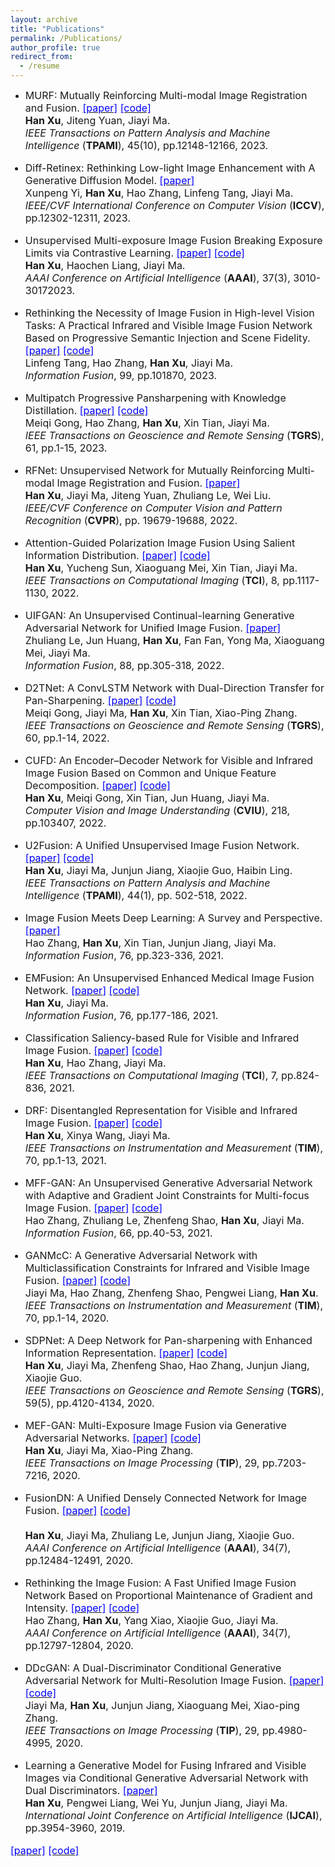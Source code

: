 ```yaml
---
layout: archive
title: "Publications"
permalink: /Publications/
author_profile: true
redirect_from:
  - /resume
---
```


* <font size=3>MURF: Mutually Reinforcing Multi-modal Image Registration and Fusion.
<a href="https://ieeexplore.ieee.org/stamp/stamp.jsp?tp=&arnumber=10145843"><font color=blue>[paper]</font></a>
<a href="https://github.com/hanna-xu/MURF"><font color=blue>[code]</font></a><br>
<b>Han Xu</b>, Jiteng Yuan, Jiayi Ma.<br>
<i>IEEE Transactions on Pattern Analysis and Machine Intelligence</i> (<b>TPAMI</b>), 45(10), pp.12148-12166, 2023.

* <font size=3>Diff-Retinex: Rethinking Low-light Image Enhancement with A Generative Diffusion Model.
<a href="https://openaccess.thecvf.com/content/ICCV2023/papers/Yi_Diff-Retinex_Rethinking_Low-light_Image_Enhancement_with_A_Generative_Diffusion_Model_ICCV_2023_paper.pdf"><font color=blue>[paper]</font></a><br>
Xunpeng Yi, <b>Han Xu</b>, Hao Zhang, Linfeng Tang, Jiayi Ma.<br>
<i>IEEE/CVF International Conference on Computer Vision</i> (<b>ICCV</b>), pp.12302-12311, 2023.

* <font size=3>Unsupervised Multi-exposure Image Fusion Breaking Exposure Limits via Contrastive Learning.
<a href="https://ojs.aaai.org/index.php/AAAI/article/view/25404"><font color=blue>[paper]</font></a>
<a href="https://github.com/HaoochenLiang/MEF-CL"><font color=blue>[code]</font></a><br>
 <b>Han Xu</b>, Haochen Liang, Jiayi Ma. <br>
<i>AAAI Conference on Artificial Intelligence</i> (<b>AAAI</b>), 37(3), 3010-30172023.

* <font size=3>Rethinking the Necessity of Image Fusion in High-level Vision Tasks: A Practical Infrared and Visible Image Fusion Network Based on Progressive Semantic Injection and Scene Fidelity.
<a href="https://pdf.sciencedirectassets.com/272144/1-s2.0-S1566253523X00074/1-s2.0-S1566253523001860/main.pdf?X-Amz-Security-Token=IQoJb3JpZ2luX2VjENT%2F%2F%2F%2F%2F%2F%2F%2F%2F%2FwEaCXVzLWVhc3QtMSJGMEQCIDBNfb4WJqhetMYVENHnTD14IdhkQwv4TwLYMh%2BB7%2BW0AiB%2F5WunfH9XEm4k9lYG5LlnnAPOJntcf4bO47z8EInRkCqzBQhdEAUaDDA1OTAwMzU0Njg2NSIMn2D4J1yvVybj7tC4KpAFBDyetKEgaM%2B5Oi4IyweWdbkvcuUlLvgoE5zBkR46K%2BuqQFhWtK3U93cvXI1WlzOuNioHngkCNxuSdvopudqT9ow%2FhmG8G5I2gbOoGl3SBkxAYraXbyeo8zh15S%2BQlD4PF0R%2F1BE3RAWIsVgm5aoO7E6DbIKnZwucOOGAgg7PmDM6yGtunjlzaIf84TIUk%2BVFejDtR5ilcs8AXBWxit2swQQOTXGnbL%2BW6vm9yhu6Au%2Bu9rY5%2B43KR5682o4BeADfPrX6%2B2%2FMlO%2FozlJkdEPeuN%2BQuJaBfIbz34S8WNVS1UK7HCYNJwsbdC6BlIniF7f0WsTGplEhfRTPuPxEUGzAMcTbPKYiu%2FwjEyjaik5%2BawYkRgGoW5etq7km5evBDlojs2Jd2HL1FOB2zaMTP9amQ%2BtYICZjFDRJkitNflmxBH3uNeqkMuXJ5fwmfPXxRo0UJG%2FU90Xp%2Fe3FMZF6F58txS5rf4dm3peLtOJ6jkAHdnZFwgT92oyjCpugDAX85J%2BnTAxPs0l0TUXLOBW7Hei6H1KCwmI1sJ5CzEffQT20JPNT%2Fl1to%2BKTUKdgPZ5SXSHVWO1nSAznZ9rEgQ%2B4qbGfyVYoLEnEyv7l94VkAN4N024IWuzeUWP0%2BivnmL%2BxFbPzV5TlY6UqPqPi8RELf0oiRjGn3qZnZv%2F%2BBDRI9Np6MZwl43ZRhOdeywUxJWb19G2VbxsVvDf4CdZnTiiEyU%2FHte%2FZ8jlc8oVRes2z0IEPr8KjZ4OG5xBWxKbH1jD2Cud%2B175st5JG%2FnMVJIf6xTfapVopSGDvjvqdwv6siJ4DIVIquRd3NlnaFvFIBSHa6sezwbq5Fv2%2F0YpwIIDgYNITTOL1tYVcWJO6g8WeEfIbgJ8wq7mgrAY6sgEdeIPb%2F%2F6Ago5rWO1DCianMh0ryXgqXZ6KDbW8eWkY3xyAzfMn9MjANmQNAUYI7VZ7Ac5s4%2FQIJ5UV%2BzOoxe1EkhYCavxQaDbJVBVKj5iIPgDKlQnm0GzShDmy75zGWmFerGbvYcdwSKb6Ip6mYYhRROcHDue9MnNIbjlQuXheeP1fPgP80kQ%2F%2BZI2HTTJo8leHs4VJ5quKbFDgvXE%2BX%2Blm4Grc8hPEhDACRHDrLu2CIqU&X-Amz-Algorithm=AWS4-HMAC-SHA256&X-Amz-Date=20231224T123909Z&X-Amz-SignedHeaders=host&X-Amz-Expires=300&X-Amz-Credential=ASIAQ3PHCVTYVXKCDKVG%2F20231224%2Fus-east-1%2Fs3%2Faws4_request&X-Amz-Signature=08a9bde2943b7f83d47d8f21186e15ea09dafde2a5c2412002ae5933b5b7d7e7&hash=81ac35db1fbb7b48796b7e02d0f8c91381c18a84ce2c59691fb877bfc29f9e49&host=68042c943591013ac2b2430a89b270f6af2c76d8dfd086a07176afe7c76c2c61&pii=S1566253523001860&tid=spdf-7beb442b-2b1e-452c-b016-d9909aff46c4&sid=523198c738cc504fde9a01359f9523ab000cgxrqa&type=client&tsoh=d3d3LnNjaWVuY2VkaXJlY3QuY29t&ua=190e5a51075f01560359&rr=83a8e7c8895ab45e&cc=cn"><font color=blue>[paper]</font></a>
<a href="https://github.com/Linfeng-Tang/PSFusion"><font color=blue>[code]</font></a><br>
Linfeng Tang, Hao Zhang, <b>Han Xu</b>, Jiayi Ma.<br>
<i>Information Fusion</i>, 99, pp.101870, 2023.

* <font size=3> Multipatch Progressive Pansharpening with Knowledge Distillation.
<a href="https://ieeexplore.ieee.org/stamp/stamp.jsp?tp=&arnumber=10064074"><font color=blue>[paper]</font></a>
<a href="https://github.com/Meiqi-Gong/PSDNet"><font color=blue>[code]</font></a><br>
Meiqi Gong, Hao Zhang, <b>Han Xu</b>, Xin Tian, Jiayi Ma.<br>
<i>IEEE Transactions on Geoscience and Remote Sensing</i> (<b>TGRS</b>), 61, pp.1-15, 2023.

* <font size=3>RFNet: Unsupervised Network for Mutually Reinforcing Multi-modal Image Registration and Fusion.
<a href="https://openaccess.thecvf.com/content/CVPR2022/papers/Xu_RFNet_Unsupervised_Network_for_Mutually_Reinforcing_Multi-Modal_Image_Registration_and_CVPR_2022_paper.pdf"><font color=blue>[paper]</font></a><br>
<b>Han Xu</b>, Jiayi Ma, Jiteng Yuan, Zhuliang Le, Wei Liu.<br>
<i>IEEE/CVF Conference on Computer Vision and Pattern Recognition</i> (<b>CVPR</b>), pp. 19679-19688, 2022.

* <font size=3> Attention-Guided Polarization Image Fusion Using Salient Information Distribution.
<a href="https://ieeexplore.ieee.org/stamp/stamp.jsp?tp=&arnumber=9982370"><font color=blue>[paper]</font></a>
<a href="https://github.com/hanna-xu/PAPIF"><font color=blue>[code]</font></a><br>
<b>Han Xu</b>, Yucheng Sun, Xiaoguang Mei, Xin Tian, Jiayi Ma.<br>
<i> IEEE Transactions on Computational Imaging</i> (<b>TCI</b>), 8, pp.1117-1130, 2022.

* <font size=3> UIFGAN: An Unsupervised Continual-learning Generative Adversarial Network for Unified Image Fusion.
<a href="https://pdf.sciencedirectassets.com/272144/1-s2.0-S1566253522X00055/1-s2.0-S1566253522000756/main.pdf?X-Amz-Security-Token=IQoJb3JpZ2luX2VjEOP%2F%2F%2F%2F%2F%2F%2F%2F%2F%2FwEaCXVzLWVhc3QtMSJGMEQCICC7L%2FG0sD5XXXnwL07ZqQsS926mtNB6uUaVUY9Nd%2FuOAiB%2BiZydt7ZBOIozjv9zqAgnyAIXIwr5FnuOMv5pBgOdUiqzBQhrEAUaDDA1OTAwMzU0Njg2NSIMwpX6yaClmAGgoX0vKpAF%2Fu598VgUnKLc3Mu0%2B7p8wEKN9VMuUuiVOHKkUXB%2BkCalWT5iAI7Yp3GCXB4DDYBXi0OH96IowvDRtuejYRDKmDvoH%2BWk3lCTCAy1d%2BbF1hU1An%2B6k98MnyMhCdS6XqeT5dwkEH0lm2arfKY8HoKLrzcK%2BKcKO%2FVGfqQ%2FKCsoZ4GdrlEoGyUdqBFr3Hhy0IfXRua%2FUws%2Bd3QdmsdAPLbXWlv8OpwilnzyXnJlQ8qV0BvBwf%2FKTH3ZwSzV%2ByclvHez0nxurl8zdqG9YpBggwjpAj%2B6KdrV4m2TikQVdwYAhjjJTmXkBUvhf2RBQtRuM5iXKNcUzLXMiZwl0NIx06x%2BSpjw2MPzu7gt8by14%2FlwvLi82fyi0APE1jXbozgAh9X9i5s8Q89eAqysK%2BDQor7A5kAm7V%2Fb%2F4l85ciOpuJc4IUnttOaBrdM0vvIUgNHnVa60pqAM7Eb%2BL%2B%2B5JwRpndZP5g63FErMkwQe7bRvxn7V4JWfvCFmThnVKFgMvVtg%2Baguhd0xomcOWAVaKQDAL5E3nPKSylhPeMaWCJK21Stim84gXYvT53uH4lhR739UxnZIS%2BQnKiZKyY0dnxY0MCRXtUUwbtrkde2nUibux%2F4vh063iJINJ23zBMnc6xr9b9nnqHzE6UPHvLXnir3PnXB4czE8BWN86PMJ0bBW%2BHx1E1saSilQl%2FtjutuvlP2KHK2iYmarsSfZVWOUDLGQVpCWqGmbNawnjuidhY%2F9q3B7Gk784Tb163kXzRMRDIdXbsjNFI%2FaweUg6KcmklziLOWjdM3mDFwq9zAqlcip%2F%2Fo1mHZPmTc%2BD5D8imu6N9byRiDo2wY9bukoXNifFQ6erjOKLcg%2FVArANTS24xLxeyTC8owjMijrAY6sgGhd3DcIkGh9QTxg1jG2dz1dyJYuQ4eVy1VjykRvDPcw2VDbr6dlBVnvDR%2BB0qBZ3feLa2OhISQbAI3L5gorKr6KM8R2%2F4NAN81gEElIDYrLnjjwHixS10b0zqcP89a7xAXZ0uVawv8mM69KaB0%2FkHYBFdWCH%2Bf8tb97%2FKXmCiNWbrxCUynd3gIOJH%2BMzAOKJ6cnJrYoZiW3EzMrBclXSeSEVVoNk5N82R%2BhPvL%2BkKXtTDm&X-Amz-Algorithm=AWS4-HMAC-SHA256&X-Amz-Date=20231225T024229Z&X-Amz-SignedHeaders=host&X-Amz-Expires=300&X-Amz-Credential=ASIAQ3PHCVTYZETWZEH4%2F20231225%2Fus-east-1%2Fs3%2Faws4_request&X-Amz-Signature=d6337e677c4fbe2a2a699a796d006474a68df4c80b785e3b6ff520faf06f3aff&hash=d1a03f937537aa712debf64c1fcbf26c7c3087db6145653e1fd2e2952ff64c51&host=68042c943591013ac2b2430a89b270f6af2c76d8dfd086a07176afe7c76c2c61&pii=S1566253522000756&tid=spdf-fcc17de7-c41b-4227-aad8-8aa9eb162637&sid=523198c738cc504fde9a01359f9523ab000cgxrqa&type=client&tsoh=d3d3LnNjaWVuY2VkaXJlY3QuY29t&ua=190e5a51070306035256&rr=83adbb279d13e63e&cc=cn"><font color=blue>[paper]</font></a><br>
Zhuliang Le, Jun Huang, <b>Han Xu</b>, Fan Fan, Yong Ma, Xiaoguang Mei, Jiayi Ma.<br>
<i>Information Fusion</i>, 88, pp.305-318, 2022.

* <font size=3> D2TNet: A ConvLSTM Network with Dual-Direction Transfer for Pan-Sharpening.
<a href="https://ieeexplore.ieee.org/stamp/stamp.jsp?tp=&arnumber=9761261"><font color=blue>[paper]</font></a>
<a href="https://github.com/Meiqi-Gong/D2TNet"><font color=blue>[code]</font></a><br>
Meiqi Gong, Jiayi Ma, <b>Han Xu</b>, Xin Tian, Xiao-Ping Zhang.<br>
<i>IEEE Transactions on Geoscience and Remote Sensing</i> (<b>TGRS</b>), 60, pp.1-14, 2022.

* <font size=3> CUFD: An Encoder–Decoder Network for Visible and Infrared Image Fusion Based on Common and Unique Feature Decomposition.
<a href="https://pdf.sciencedirectassets.com/271018/1-s2.0-S1077314222X00039/1-s2.0-S1077314222000352/main.pdf?X-Amz-Security-Token=IQoJb3JpZ2luX2VjENX%2F%2F%2F%2F%2F%2F%2F%2F%2F%2FwEaCXVzLWVhc3QtMSJHMEUCIQCapChFv%2FdByTUENYnt3vhLzVWwfuI%2FO0b3xvhgcA%2BskgIgZVDjpgh10ZyTkxGkBozyDnQ2XeAf16uP73m%2BNr8lwk8qswUIXhAFGgwwNTkwMDM1NDY4NjUiDHlUuWdVh%2BtseuAwLCqQBXmz6i0UWP9zBmbKRcDsJ9aW%2FWgJJAYBLDRmndWiTygZaWnhRo6ZxJa%2Fl%2BavkrGaWu3ibW%2BHH%2Fi4XCHXdYY0ZRCd6SUJ%2FBUVVe6CzB6lBADpnqrwwARofx1n%2BJ9MO6Jd0MQy5ryu9U913c9T7Y3X99HimogeFD9wRQlvNFX7p%2FmmcPMn21ePeXANTMDAZ53jZ9nDuFtiEiqGWW30fxyIA5ou68%2BLv1%2B6%2Ba0l8LLEd26p%2F991J9fMQUvwSFNUq1YrXvIm3%2BtQ5pOghgJ0UseYt8Xbbda8J6pF5EFxCGNY0CY32EsD0Rrs3wOQiakE2VfViN%2FVEaJ7BszzTM4j8xMZsRaYDZvaoreNbYTtmRb0115k30UkXEn%2FH%2FHR7sAsjIgeJURKMlOU6kAv0R4pw1LEHPI1ZTUQgL29k0NE5fI7aWkRkaiqMH8YElCgqf7Ia5yzchLE9SJKSR9WBwkvWq11eI6X745W9HTCl3dCPJ1Fb0wH2j4rx%2BJQACSbM%2FTp7W%2BvAky1Woajw%2B9CTWk2pRcN8WjImZ00Di73XAYSH0T29qKvG2Ys6q%2BZPqtYsrqaoQyODsGf0tMTIdgedTK%2Fpk1KaG%2BuPO0hBvBeXTs1WvrJ0oUsJJegYwN%2FlNHRen77q4jT0vOAtrB31uHZVdEy5sYMBfUx2BEtUgMxZRdnfBDQxjFz2F%2F2OfUNqUvXquS%2BJ99IgYIVcTbBsDC7QQe%2FRF7iacG%2BvNAEo2TgGoaVcRMeoO96HEMujBfpDWoEAcPDZecFbU6nRL9YcKSbxfbLlc70IR7Az1BzSIvMB2U1Su5nTXesbZRzb8drwKS37JwIdaA0way0uY6C82KkLrAVkAha9YO7gYBM3HjAXUB7xe4HFxSoMPfXoKwGOrEBsI8rR%2FD9kdgkQbjvJ04DGDd9%2FIQGpW1chQdcQfeZ%2BZpF8skDnAH4CY9Sdf8EcA9NItfKwp5l%2BGEX%2BBCpqKfTZQtRIAYY8GuuH2xzFtBq%2BnQjVjOsZZgNn5v5o8OtFms25SetkdNWrcb5lJ3q4bHZU7rL%2FySK7Ado4mjLo4hIzOgvkP7BBxeEiwlGcdv2RvxBSrL9FEqvTOMZDXE7mGJftr5C%2BFrfKTSf6OwVPsVFg%2FPo&X-Amz-Algorithm=AWS4-HMAC-SHA256&X-Amz-Date=20231224T140059Z&X-Amz-SignedHeaders=host&X-Amz-Expires=300&X-Amz-Credential=ASIAQ3PHCVTY5T4WK5NR%2F20231224%2Fus-east-1%2Fs3%2Faws4_request&X-Amz-Signature=8b74c94a0739626dd1f62b881b5b8d70ee12d7891854699a86105799cfee0c02&hash=0fbd958de478435ababb04c5e6bad800b4af06265c99e3b4e19e11188812657a&host=68042c943591013ac2b2430a89b270f6af2c76d8dfd086a07176afe7c76c2c61&pii=S1077314222000352&tid=spdf-76240ccd-6912-4cfc-9cb7-02fec5b1b931&sid=523198c738cc504fde9a01359f9523ab000cgxrqa&type=client&tsoh=d3d3LnNjaWVuY2VkaXJlY3QuY29t&ua=190e5a51075e51070156&rr=83a95fa79c960eb8&cc=cn"><font color=blue>[paper]</font></a>
<a href=""><font color=blue>[code]</font></a><br>
<b>Han Xu</b>, Meiqi Gong, Xin Tian, Jun Huang, Jiayi Ma.<br>
<i>Computer Vision and Image Understanding</i> (<b>CVIU</b>), 218, pp.103407, 2022.

* <font size=3>U2Fusion: A Unified Unsupervised Image Fusion Network.
<a href="https://ieeexplore.ieee.org/stamp/stamp.jsp?tp=&arnumber=9151265"><font color=blue>[paper]</font></a>
<a href="https://github.com/hanna-xu/U2Fusion"><font color=blue>[code]</font></a><br>
<b>Han Xu</b>, Jiayi Ma, Junjun Jiang, Xiaojie Guo, Haibin Ling.<br>
<i>IEEE Transactions on Pattern Analysis and Machine Intelligence</i> (<b>TPAMI</b>), 44(1), pp. 502-518, 2022.

* <font size=3> Image Fusion Meets Deep Learning: A Survey and Perspective.
<a href="https://pdf.sciencedirectassets.com/272144/1-s2.0-S1566253521X00073/1-s2.0-S1566253521001342/main.pdf?X-Amz-Security-Token=IQoJb3JpZ2luX2VjENX%2F%2F%2F%2F%2F%2F%2F%2F%2F%2FwEaCXVzLWVhc3QtMSJGMEQCIH3IqgmIc3jWaqQr8ifzjs0nY6OO35flweTGrdVg%2FXOaAiBz9ukI7pikxtMw4ziQyofLUQ6XYn2yxvDdoZzcj2658yqzBQheEAUaDDA1OTAwMzU0Njg2NSIMJanfMuOCiJOam4hPKpAFE5vR3NAcHvfWx7Oo8BK1ZbQ4Z4btc2RTEYFUTy9kAtOGb%2FEqlGt6I2%2BSCgYvBiSi63fDApeRpPq4xws7Ngh6%2FAK3%2FX9JRyUeXYjA7I2E%2FRYXx5IzN7U6Za5114fapZz8T0H5JERSNCBke7NSO7YcJbenX1r2%2B40Mx8G2Tnfa4IhDfaEBi1YSDCX%2BySwtgG05wD%2F5%2B%2FASY0BRBhZswBgcnXXUrMJs0%2Be6AvpdbnWil4sMtOydbhgd5e6rYlQtMH23D9gEnH6afwJpvy9qG08n1U%2BC2I4tdKWZyp1ZyosaQ1CGnLPIC4XGF11Hqo2UoCyHaQ3v%2FESVT7jxkMPpszwa9SodActzaTOqvrfjzidwCtJ8mk6AsbS5SaIX4CI9bvCeTn92Pv%2FKc72DT%2BGXbkk47yvOULXwBxXG2zRcs5pzGilmgMQTcq%2Fo4PLOHF0daTMfPsFkdMYG%2FFliOSM9bx2LGQW%2FPhPZqaT0FYb%2F3gwNB7wzKmcSzTrCq3Lczg9gfAzs53LYoObAJBPeP58k13z3cbICXl1A1WpYsBsrDODY52OQo9b75KuIT2FjhFPxRnN1nD%2FRsJ8gjyGYO08b49P745Ee0rvvKWsGgy0nbcXwiDzJ8DonL80kVCvKNoeOIR%2BbmpKPpq7jn%2ByccWVmxU1oRpkLDrR3MPThEk2yqD%2FQa3%2BXMS%2FB3cFH30Xb%2BBkxZ%2Fd26yCaFA77AqSvpezD3EC6f0%2BWUMWd4ND1jidIitwfw41s7Lkln8oP2vZK7ETVTVlSE4AitSXBzEkHd%2BA7cxwBwayibMUrzJyz6gDaAlPNEYg9PFKVipSpRrvuBDnK81gJlvKrpTKggz9d9A6UYod9%2F3LDLVF9q7VlCPd1io%2BwdoUwvs6grAY6sgFzbI8EBQiK9Z7Ii8g3vS3Lo5tk3XomZY3sbDE9v%2Bn2BzDmavXLNCmeqSZ02JBxOFVGe8RBiJZlFLt5b4riFJWlvnXLooWgMTP2YmZ9CIZK8SQukuoOFFIevnAmh2feCNz4lu8AxXcVwMJOvldkQMq9zMAHKIxBs407VySYBFHYf1NzfYfDFZs11OTBBS6aZvj46VT5AWQ0D30pK1L%2Bcvhm4Wz%2F0UIIQAzmi3ozmE9%2BpY%2BM&X-Amz-Algorithm=AWS4-HMAC-SHA256&X-Amz-Date=20231224T134122Z&X-Amz-SignedHeaders=host&X-Amz-Expires=300&X-Amz-Credential=ASIAQ3PHCVTYTH5M7FGQ%2F20231224%2Fus-east-1%2Fs3%2Faws4_request&X-Amz-Signature=ccdef2a7b147410941345bcd8c075549f65a9c26d7042d5f9b35d934d743c838&hash=703e81c7c8d924dc4e468306871614a2a61d94bb2eeb94f640e25b29d3280d9e&host=68042c943591013ac2b2430a89b270f6af2c76d8dfd086a07176afe7c76c2c61&pii=S1566253521001342&tid=spdf-4be09052-811c-48fe-9302-0d7fe57b86df&sid=523198c738cc504fde9a01359f9523ab000cgxrqa&type=client&tsoh=d3d3LnNjaWVuY2VkaXJlY3QuY29t&ua=190e5a51075e50530505&rr=83a942ed9b7e515b&cc=cn&kca=eyJrZXkiOiIrMk1OZFR2RllGSUlJaUdadXBNek5MdURacjVTWDJJd3RicVZxcW9iR295TW4vQ2h0b1RvZ2VBVWJENWxyYkJPbGRuNmt3Z0hQdzdJVWdsMTNFQjZuNWFjWEsvRHhUWDJUVC8xWnU2K09TbTNkSlhMT0krT2FPQmMwdGZXOHR3OVg1cnZZWXE1ZFVYbnJLM1NVZWt6dzA2RUh0VTZxakFlaW1iYTlWREFXYmNPL3ZEcERRPT0iLCJpdiI6ImMyMGY3MTc0NTVkNzY4MGM1YzdhNDc3NWQyYTM1ODhhIn0=_1703425290804"><font color=blue>[paper]</font></a><br>
Hao Zhang, <b>Han Xu</b>, Xin Tian, Junjun Jiang, Jiayi Ma.<br>
<i>Information Fusion</i>, 76, pp.323-336, 2021.

* <font size=3>EMFusion: An Unsupervised Enhanced Medical Image Fusion Network.
<a href="https://pdf.sciencedirectassets.com/272144/1-s2.0-S1566253521X00073/1-s2.0-S1566253521001275/main.pdf?X-Amz-Security-Token=IQoJb3JpZ2luX2VjENX%2F%2F%2F%2F%2F%2F%2F%2F%2F%2FwEaCXVzLWVhc3QtMSJHMEUCIH1QP9aGBZa3teDDMkfex8%2BdEYyx4IXj4MwQxckpj0pZAiEA8NLaaxFhWJpLzCYlMoO3VtE81bh5XvhY7KLUgbvgsY4qsgUIXRAFGgwwNTkwMDM1NDY4NjUiDLUB6Zk3upWrKRphbyqPBbhiixN4tY9bSZPdZm%2B6XXdP2XYP3v1lZh%2FudiMKUGDNzoiubuTz1tiOoBOMFadTQpMsSdhkw%2FoIki8%2BtLkuGTstjyCXSr%2Bj2%2Bd9yOxDWQSGtMXBEomfYSL1W2qX9FnQWddff273nKe4jqLzGOMMKpTKdp1UC7kuHH9LLv1rWaFlrE5MjYBwoaBC3luKMkMUAyiMU6EoKESxPga0ggnQvF6H68rHDyy11CwAOWpBx7D4dYIlAS3HjSw1HwC1%2F9TH1%2FeZAcLYyVwgIVFca1MV%2F4xQ5pu70DNrHiw9GJ5jlm5wwn3qrbzK9H6nCr%2B3L%2F%2BpSdKX6tjSxaT8oDlZh42RiJAEbgUYcKZa%2FBxwBo868qZnqJMURMlA2Bsl%2BBUL8aBLF0i%2BmcUPxNI7hvg5pUTo6PhhpqJBLjnIPkGz4jdeF%2FGUUGEsyI%2BX4nOM%2B9c3P15Jh65gS2JKRb%2BIvAGKOjk7LspltNQjPpXAbpZ4zDkiFKG5ERNa%2BzP%2Bkvbc37AHd%2BhAc4B%2FFO%2Bekt7iOFYRd3F2ZmB5gA94c8h5168I150U2SQSbAGAPl%2BXSFNwiCPVkoSrx7OiUq%2FFIT4oq7WMaj8mw%2Bi6sDGyeilDAud8Cvpqeh1A3pSjStVMCtvvvBdjPQowdLxxvHNdCAbmJERoifG1kuloV9%2FT4XJ4H03iqnlg9YYFlnc7TOKrMr1qfxhqteyStY9uvBDlgu%2B0soGTL72D9PIsWTted0I0BgaL2MLHSpFecwccquL1iiJ1Cw%2BYIiy8JDPG5s9aXeoQkKx4qsKoVzqtAQgM39oj5K06EmV9Ix5CNgZ8fy8CgUgERxqTiENnFy5WQT2yl1UgHvivuvq8XArPCOZTrLrPstzAs%2BD3TqYw68CgrAY6sQFJPJ5VUfp%2F6VOPoUPgK6mwIiosQZyG7I4TBVPk6a7kElEEw4%2FxCPpT8UH7GZp0bPg%2BOSsFjMhe%2FOVLXtXgj%2BeX1sw1T6SOGjdj4wKnaF4iZHvE9%2Bo4HHGGb95ILyEl2P6864uGBU0RwgmvpoZzUNXWW6HLRTQGWk8QqlHzaGELIydWLYK7WKv%2B8RfHORQ6a3nIy7Diw0Mi1gl857s76qDsiHDTNICFTpKZRB6sutNqoII%3D&X-Amz-Algorithm=AWS4-HMAC-SHA256&X-Amz-Date=20231224T130608Z&X-Amz-SignedHeaders=host&X-Amz-Expires=300&X-Amz-Credential=ASIAQ3PHCVTYSOJZAJUY%2F20231224%2Fus-east-1%2Fs3%2Faws4_request&X-Amz-Signature=53de714f77677fbfc50a3cae65ef5b79a94a8bff9108c9efcbb49f1cb34064d4&hash=96159a793cd418bb103b792515a9d7950f71ea83b6d97d67751791b352ca3719&host=68042c943591013ac2b2430a89b270f6af2c76d8dfd086a07176afe7c76c2c61&pii=S1566253521001275&tid=spdf-ddd43cf3-bc45-47a8-a4d2-3e1a272730e0&sid=523198c738cc504fde9a01359f9523ab000cgxrqa&type=client&tsoh=d3d3LnNjaWVuY2VkaXJlY3QuY29t&ua=190e5a51075e54075555&rr=83a90f54f806e63e&cc=cn"><font color=blue>[paper]</font></a>
<a href="https://github.com/hanna-xu/EMFusion"><font color=blue>[code]</font></a><br>
<b>Han Xu</b>, Jiayi Ma.<br>
<i>Information Fusion</i>, 76, pp.177-186, 2021.

* <font size=3> Classification Saliency-based Rule for Visible and Infrared Image Fusion.
<a href="https://ieeexplore.ieee.org/stamp/stamp.jsp?tp=&arnumber=9502544"><font color=blue>[paper]</font></a>
<a href="https://github.com/hanna-xu/CSF"><font color=blue>[code]</font></a><br>
<b>Han Xu</b>, Hao Zhang, Jiayi Ma.<br>
<i>IEEE Transactions on Computational Imaging</i> (<b>TCI</b>), 7, pp.824-836, 2021.

* <font size=3>  DRF: Disentangled Representation for Visible and Infrared Image Fusion.
<a href="https://ieeexplore.ieee.org/stamp/stamp.jsp?tp=&arnumber=9345717"><font color=blue>[paper]</font></a>
<a href="https://github.com/hanna-xu/DRF"><font color=blue>[code]</font></a><br>
<b>Han Xu</b>, Xinya Wang, Jiayi Ma.<br>
<i>IEEE Transactions on Instrumentation and Measurement</i> (<b>TIM</b>), 70, pp.1-13, 2021.

* <font size=3>  MFF-GAN: An Unsupervised Generative Adversarial Network with Adaptive and Gradient Joint Constraints for Multi-focus Image Fusion.
<a href="https://pdf.sciencedirectassets.com/272144/1-s2.0-S1566253520X00091/1-s2.0-S1566253520303572/main.pdf?X-Amz-Security-Token=IQoJb3JpZ2luX2VjEOL%2F%2F%2F%2F%2F%2F%2F%2F%2F%2FwEaCXVzLWVhc3QtMSJIMEYCIQDftHQQPA9gs%2F4eH3z1Dm4b2VE8IGBBqwevYlVPa6HyBAIhAKRWPNUfAX460gn7JIWn5bJNOkeU%2BvreaGbdJlk2%2Fs0gKrMFCGsQBRoMMDU5MDAzNTQ2ODY1Igy%2FbpjkeFrhORm0qe8qkAXeHhgqFgTNjzAjT6mLcaUE09Jb3evr0%2BGJyAEJ3yVB%2FxtbR3QSPoEai3JURXy%2FJGaZQ1zqlZUTyfNE4i29u8hXV%2BMUM%2Brlt8u9i4WHkYhaGwR92WQrWJxkBBc61zeByhw9NORBMR4jsQ9qlmdJETw%2BLKAy4s1L1Wm3NzC1stlMNGkv7iibLcTAJiIEPh0ElBEh85xVW2IVqhYnvJ2%2BBZPqAMhe0ztj8H6QszjPjqu1%2F%2Fr0r%2BNVJ2dpUygy0O6qbTc77C4SgjDbXw0fJ0taAAE%2BRbRdfLMsBOr1CivSRa8vsb1vxtpk6CiX58U09S5NBWSGIQW%2F%2FEUjaqG8NzerNTyDWIKp5PH4bpi6SCAQkZF%2F0pWfPfgocxzsFQXhILe44kL%2FnPiTlh0QuTzRZKamkILXCOYXtggx9s9bSg5rGu%2F%2B1aP8PpJ8GmqGbbH4lHogJUQYC%2FFbZqUn55TvcmRxjDZPMa7ytGMu0%2FilgTXKSF7NmdcrFi5N3xxxpyhs%2By0ouqIDoF%2BmC4vtKQWIC2m8QjtjY%2FgRd4Z84n8brxART1tLTSkCBkfQ6LqXRg2EbqX98uz1KBmVOBzigNC9%2FKVkfZ%2FCRygTgo9QrT%2FQ1dQtTCaKEKByVsxVvRHLqv1jFyazCLKzFEKW7sNIbqpovBprHa1CMa0n7EOA7xJUp%2F7WcPHkNm5ezefD614whSFcZwoIGxoQloryG9pFhY2kmbTsbdxq8OcErJUy%2Bgk7dNHSoCXdYpWaVIslUF8qhgdFBw5MNeiSOdXqFeKem%2BHlvKLCpenmCm%2FYNHhzWP2EfqyiB5Auah%2Fj0JWOlJ3mIzJpDhYn9AW%2F%2Bm95gFbmkKFUrkrUH4GONnx%2BoLa2%2BrgjMfheAZgZzzChwqOsBjqwASk%2FF2x2sHAIusmwPXyWzHEkXrzhd9ccP1DrbSUdHwznMQMyI7kJLIPZs%2BdjtdLkmhNZ%2FgvQU9yKNRM3hKgYG%2Ffnh2CEbT%2FE4cPBq0Dp8NzcEyogawAybAc5QYWyR%2B1kzbNYjqFDhDElMqO1c8%2FniLak4FhzVCjvcEBYNdBTZleC%2BJB%2BCtRpn0UAxI%2Fha6mrLXxWA80bSAU%2F26%2BG3OxYkLqIQIQniVBs4sIZWfvrjn9v&X-Amz-Algorithm=AWS4-HMAC-SHA256&X-Amz-Date=20231225T023856Z&X-Amz-SignedHeaders=host&X-Amz-Expires=300&X-Amz-Credential=ASIAQ3PHCVTYTF7ARCNV%2F20231225%2Fus-east-1%2Fs3%2Faws4_request&X-Amz-Signature=e07b836dd296b870d3f198987c2ab0333a774bfbdfd18de58276a43ea5521a74&hash=c706053a7eebbcaacf4e46c3e0160f1aa36d3fe546157816779f20b9df0d6351&host=68042c943591013ac2b2430a89b270f6af2c76d8dfd086a07176afe7c76c2c61&pii=S1566253520303572&tid=spdf-cc880dcb-4d49-41c6-876e-c451503e4242&sid=523198c738cc504fde9a01359f9523ab000cgxrqa&type=client&tsoh=d3d3LnNjaWVuY2VkaXJlY3QuY29t&ua=190e5a51070306540653&rr=83adb5f2ebae8b2f&cc=cn&kca=eyJrZXkiOiI0dWRwbTg4bnpKUVVLcHpseWxnbDdkcGZOVnE3bWVyUEdwMGVVdm5SM1RZNnB4TXFjb1NYaFY4bVhSSUgyTE94TStydG1ybGRSeWVxQU5Mbm5OeEdZU2tsVGVqMG1PR1B4d2hqVHpJM3l3bmF1UHdxYVNMdERCQVl5dDBlQlZrc21qbnQyMGNpZ1hzSzFsSCtqSWVWeWtlbkdtVmhWZWFNT2dIazZ6TmRLL1FqSENtV0NBPT0iLCJpdiI6ImI1OGQzNWEwMjdiYTBlNDMyZDdlNjkyYzMxOTJkOTgxIn0=_1703471966005"><font color=blue>[paper]</font></a>
<a href="https://github.com/HaoZhang1018/MFF-GAN"><font color=blue>[code]</font></a><br>
Hao Zhang, Zhuliang Le, Zhenfeng Shao, <b>Han Xu</b>, Jiayi Ma.<br>
<i>Information Fusion</i>, 66, pp.40-53, 2021.

* <font size=3> GANMcC: A Generative Adversarial Network with Multiclassification Constraints for Infrared and Visible Image Fusion.
<a href="https://ieeexplore.ieee.org/stamp/stamp.jsp?tp=&arnumber=9274337"><font color=blue>[paper]</font></a>
<a href="https://github.com/jiayi-ma/GANMcC"><font color=blue>[code]</font></a><br>
Jiayi Ma, Hao Zhang, Zhenfeng Shao, Pengwei Liang, <b>Han Xu</b>.<br>
<i>IEEE Transactions on Instrumentation and Measurement</i> (<b>TIM</b>), 70, pp.1-14, 2020.

* <font size=3> SDPNet: A Deep Network for Pan-sharpening with Enhanced Information Representation.
<a href="https://ieeexplore.ieee.org/abstract/document/9200533"><font color=blue>[paper]</font></a>
<a href="https://github.com/hanna-xu/SDPNet-for-pansharpening"><font color=blue>[code]</font></a><br>
<b>Han Xu</b>, Jiayi Ma, Zhenfeng Shao, Hao Zhang, Junjun Jiang, Xiaojie Guo.<br>
<i>IEEE Transactions on Geoscience and Remote Sensing</i> (<b>TGRS</b>), 59(5), pp.4120-4134, 2020.

* <font size=3> MEF-GAN: Multi-Exposure Image Fusion via Generative Adversarial Networks.
<a href="https://ieeexplore.ieee.org/stamp/stamp.jsp?tp=&arnumber=9112609"><font color=blue>[paper]</font></a>
<a href="https://github.com/hanna-xu/MEF-GAN"><font color=blue>[code]</font></a><br>
<b>Han Xu</b>, Jiayi Ma, Xiao-Ping Zhang.<br>
<i>IEEE Transactions on Image Processing</i> (<b>TIP</b>), 29, pp.7203-7216, 2020.

* <font size=3> FusionDN: A Unified Densely Connected Network for Image Fusion.
<a href="https://ojs.aaai.org/index.php/AAAI/article/view/6936"><font color=blue>[paper]</font></a>
<a href="https://github.com/hanna-xu/FusionDN"><font color=blue>[code]</font></a><br>  
<b>Han Xu</b>, Jiayi Ma, Zhuliang Le, Junjun Jiang, Xiaojie Guo.<br>
<i>AAAI Conference on Artificial Intelligence</i> (<b>AAAI</b>), 34(7), pp.12484-12491, 2020.

* <font size=3> Rethinking the Image Fusion: A Fast Unified Image Fusion Network Based on Proportional Maintenance of Gradient and Intensity.
<a href="https://ojs.aaai.org/index.php/AAAI/article/view/6975"><font color=blue>[paper]</font></a>
<a href="https://github.com/HaoZhang1018/PMGI_AAAI2020"><font color=blue>[code]</font></a><br>
Hao Zhang, <b>Han Xu</b>, Yang Xiao, Xiaojie Guo, Jiayi Ma.<br>
<i>AAAI Conference on Artificial Intelligence</i> (<b>AAAI</b>), 34(7), pp.12797-12804, 2020.

* <font size=3> DDcGAN: A Dual-Discriminator Conditional Generative Adversarial Network for Multi-Resolution Image Fusion.
<a href="https://ieeexplore.ieee.org/stamp/stamp.jsp?tp=&arnumber=9031751"><font color=blue>[paper]</font></a>
<a href="https://github.com/hanna-xu/DDcGAN"><font color=blue>[code]</font></a><br>
Jiayi Ma, <b>Han Xu</b>, Junjun Jiang, Xiaoguang Mei, Xiao-ping Zhang.<br>
<i>IEEE Transactions on Image Processing</i> (<b>TIP</b>), 29, pp.4980-4995, 2020.

* <font size=3> Learning a Generative Model for Fusing Infrared and Visible Images via Conditional Generative Adversarial Network with Dual Discriminators.
<a href="https://www.ijcai.org/proceedings/2019/0549.pdf"><font color=blue>[paper]</font></a><br>
<b>Han Xu</b>, Pengwei Liang, Wei Yu, Junjun Jiang, Jiayi Ma.<br>
<i>International Joint Conference on Artificial Intelligence</i> (<b>IJCAI</b>), pp.3954-3960, 2019.

<a href=""><font color=blue>[paper]</font></a>
<a href=""><font color=blue>[code]</font></a><br>
